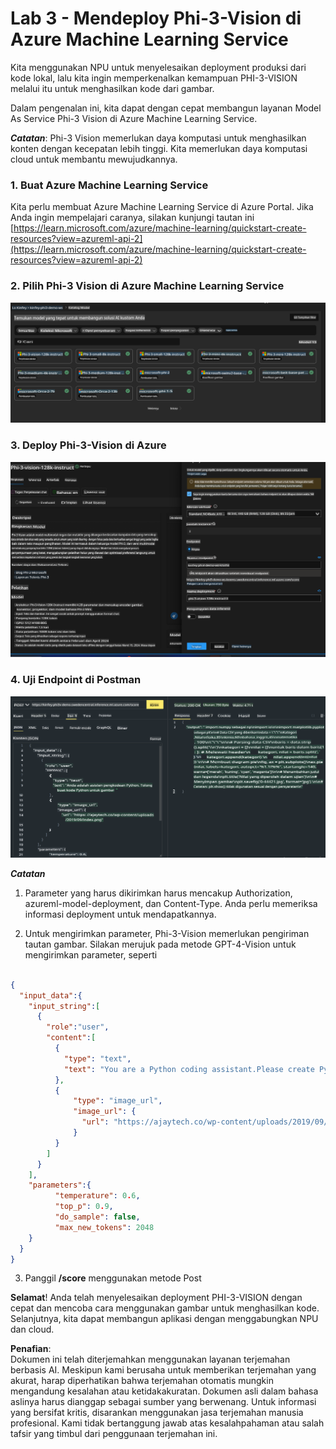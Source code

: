 # **Lab 3 - Mendeploy Phi-3-Vision di Azure Machine Learning Service**

Kita menggunakan NPU untuk menyelesaikan deployment produksi dari kode lokal, lalu kita ingin memperkenalkan kemampuan PHI-3-VISION melalui itu untuk menghasilkan kode dari gambar.

Dalam pengenalan ini, kita dapat dengan cepat membangun layanan Model As Service Phi-3 Vision di Azure Machine Learning Service.

***Catatan***: Phi-3 Vision memerlukan daya komputasi untuk menghasilkan konten dengan kecepatan lebih tinggi. Kita memerlukan daya komputasi cloud untuk membantu mewujudkannya.

### **1. Buat Azure Machine Learning Service**

Kita perlu membuat Azure Machine Learning Service di Azure Portal. Jika Anda ingin mempelajari caranya, silakan kunjungi tautan ini [https://learn.microsoft.com/azure/machine-learning/quickstart-create-resources?view=azureml-api-2](https://learn.microsoft.com/azure/machine-learning/quickstart-create-resources?view=azureml-api-2)

### **2. Pilih Phi-3 Vision di Azure Machine Learning Service**

![Katalog](../../../../../../../../../translated_images/vison_catalog.e04e9e5f2b6ff115fff30e793e54e617da07251c7b192e1a68e6b050917f45aa.id.png)

### **3. Deploy Phi-3-Vision di Azure**

![Deploy](../../../../../../../../../translated_images/vision_deploy.c0582d08b5d49675c643f3bedc04ae106957304f3cd4702406fa08bea80ba213.id.png)

### **4. Uji Endpoint di Postman**

![Uji](../../../../../../../../../translated_images/vision_test.fb4ff33607077153c7b5dcf37648dc5a9cb550824aeba89963e6b270314fc554.id.png)

***Catatan***

1. Parameter yang harus dikirimkan harus mencakup Authorization, azureml-model-deployment, dan Content-Type. Anda perlu memeriksa informasi deployment untuk mendapatkannya.

2. Untuk mengirimkan parameter, Phi-3-Vision memerlukan pengiriman tautan gambar. Silakan merujuk pada metode GPT-4-Vision untuk mengirimkan parameter, seperti

```json

{
  "input_data":{
    "input_string":[
      {
        "role":"user",
        "content":[ 
          {
            "type": "text",
            "text": "You are a Python coding assistant.Please create Python code for image "
          },
          {
              "type": "image_url",
              "image_url": {
                "url": "https://ajaytech.co/wp-content/uploads/2019/09/index.png"
              }
          }
        ]
      }
    ],
    "parameters":{
          "temperature": 0.6,
          "top_p": 0.9,
          "do_sample": false,
          "max_new_tokens": 2048
    }
  }
}

```

3. Panggil **/score** menggunakan metode Post

**Selamat**! Anda telah menyelesaikan deployment PHI-3-VISION dengan cepat dan mencoba cara menggunakan gambar untuk menghasilkan kode. Selanjutnya, kita dapat membangun aplikasi dengan menggabungkan NPU dan cloud.

**Penafian**:  
Dokumen ini telah diterjemahkan menggunakan layanan terjemahan berbasis AI. Meskipun kami berusaha untuk memberikan terjemahan yang akurat, harap diperhatikan bahwa terjemahan otomatis mungkin mengandung kesalahan atau ketidakakuratan. Dokumen asli dalam bahasa aslinya harus dianggap sebagai sumber yang berwenang. Untuk informasi yang bersifat kritis, disarankan menggunakan jasa terjemahan manusia profesional. Kami tidak bertanggung jawab atas kesalahpahaman atau salah tafsir yang timbul dari penggunaan terjemahan ini.